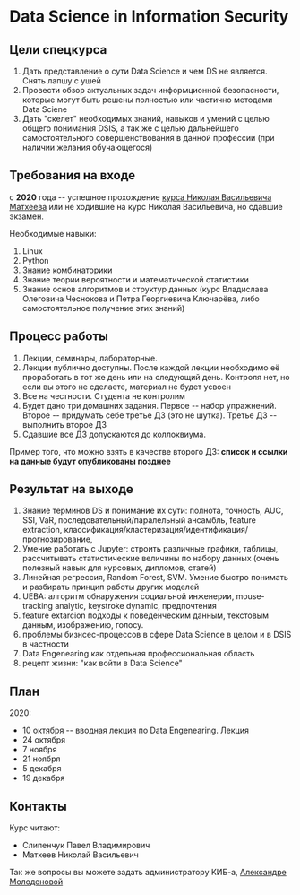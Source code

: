 # Data Science in Information Security 

## Цели спецкурса

1. Дать представление о сути Data Science и чем DS не является. Снять лапшу с ушей
1. Провести обзор актуальных задач информционной безопасности, которые могут быть решены полностью или частично методами Data Sciene
1. Дать "скелет" необходимых знаний, навыков и умений с целью общего понимания DSIS, а так же с целью дальнейшего самостоятельного совершенствования в данной профессии (при наличии желания обучающегося)

## Требования на входе

c **2020** года -- успешное прохождение [курса Николая Васильевича Матхеева](адрес://ссылки.здесь "Заголовок ссылки")
или не ходившие на курс Николая Васильевича, но сдавшие экзамен.


Необходимые навыки: 

1. Linux
1. Python
1. Знание комбинаторики
1. Знание теории вероятности и математической статистики
1. Знание основ алгоритмов и структур данных (курс Владислава Олеговича Чеснокова и Петра Георгиевича Ключарёва, либо самостоятельное получение этих знаний)


## Процесс работы

1. Лекции, семинары, лабораторные.
1. Лекции публично доступны. После каждой лекции необходимо её проработать в тот же день или на следующий день. Контроля нет, но если вы этого не сделаете, материал не будет усвоен
1. Все на честности. Студента не контролим
1. Будет дано три домашних задания. Первое -- набор упражнений. Второе -- придумать себе третье ДЗ (это не шутка). Третье ДЗ -- выполнить второе ДЗ
1. Сдавшие все ДЗ допускаются до коллоквиума. 

Пример того, что можно взять в качестве второго ДЗ: **список и ссылки на данные будут опубликованы позднее**

## Результат на выходе

1. Знание терминов DS и понимание их сути: полнота, точность, AUC, SSI, VaR, 
последовательный/паралельный ансамбль, 
feature extraction,
классификация/кластеризация/идентификация/прогнозирование,
1. Умение работать c Jupyter: строить различные графики, таблицы, 
рассчитывать статистические величины по набору данных 
(очень полезный навык для курсовых, дипломов, статей)
1. Линейная регрессия, Random Forest, SVM. Умение быстро понимать и разбирать принцип работы других моделей
1. UEBA: алгоритм обнаружения социальной инженерии, mouse-tracking analytic, keystroke dynamic, предпочтения
1. feature extarcion подходы к поведенческим данным, текстовым данным, изображению, голосу.
1. проблемы бизнсес-процессов в сфере Data Science в целом и в DSIS в частности
1. Data Engenearing как отдельная профессиональная область
1. рецепт жизни: "как войти в Data Science"

## План


2020:

  * 10 октября -- вводная лекция по Data Engenearing. Лекция 
  * 24 октября
  * 7 ноября
  * 21 ноября
  * 5 декабря
  * 19 декабря

## Контакты

Курс читают:
* Слипенчук Павел Владимирович
* Матхеев Николай Васильевич

Так же вопросы вы можете задать администратору КИБ-а, [Александре Молоденовой](https://t.me/solinenarany)
